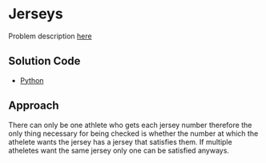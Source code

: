 # Jerseys
Problem description [here](https://cemc.uwaterloo.ca/contests/computing/2015/stage%201/seniorEn.pdf)

## Solution Code
* [Python](./main.py)

## Approach
There can only be one athlete who gets each jersey number therefore the only thing necessary for being checked is whether the number at which the athelete wants the jersey has a jersey that satisfies them. If multiple atheletes want the same jersey only one can be satisfied anyways.